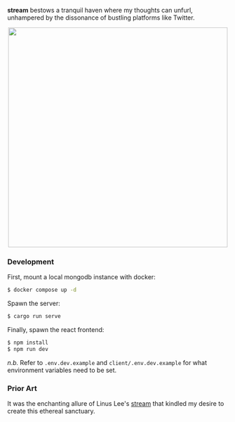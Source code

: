 **stream** bestows a tranquil haven where my thoughts can unfurl, unhampered by
the dissonance of bustling platforms like Twitter.

<div align='center'>
  <img width='500px' src='https://user-images.githubusercontent.com/31192478/228690438-cbb71abb-c829-4eb2-aff6-1e7ec1fb585e.png'/>
</div>

### Development

First, mount a local mongodb instance with docker:

```bash
$ docker compose up -d
```

Spawn the server:

```bash
$ cargo run serve
```

Finally, spawn the react frontend:

```bash
$ npm install
$ npm run dev
```

_n.b._ Refer to `.env.dev.example` and `client/.env.dev.example` for what environment
variables need to be set.

### Prior Art

It was the enchanting allure of Linus Lee's
[stream](https://stream.thesephist.com/) that kindled my desire to create this
ethereal sanctuary.
